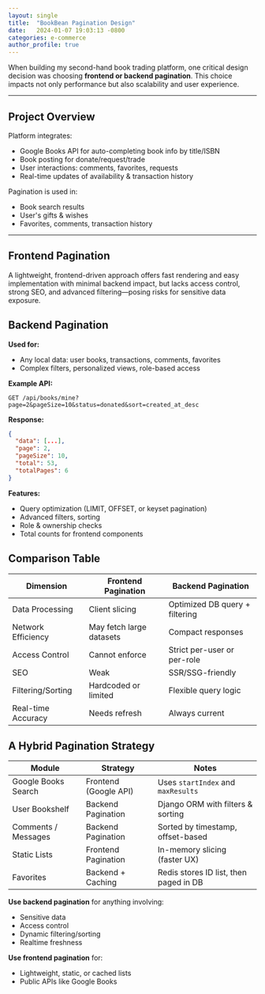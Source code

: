 ```yaml
---
layout: single
title:  "BookBean Pagination Design"
date:   2024-01-07 19:03:13 -0800
categories: e-commerce
author_profile: true
---
```

When building my second-hand book trading platform, one critical design decision was choosing **frontend or backend pagination**. This choice impacts not only performance but also scalability and user experience.

---

##  Project Overview

Platform integrates:

- Google Books API for auto-completing book info by title/ISBN
- Book posting for donate/request/trade
- User interactions: comments, favorites, requests
- Real-time updates of availability & transaction history

Pagination is used in:

- Book search results
- User's gifts & wishes
- Favorites, comments, transaction history

---

## Frontend Pagination

A lightweight, frontend-driven approach offers fast rendering and easy implementation with minimal backend impact, but lacks access control, strong SEO, and advanced filtering—posing risks for sensitive data exposure.

##  Backend Pagination

**Used for:**

- Any local data: user books, transactions, comments, favorites
- Complex filters, personalized views, role-based access

**Example API:**

```
GET /api/books/mine?page=2&pageSize=10&status=donated&sort=created_at_desc
```

**Response:**

```json
{
  "data": [...],
  "page": 2,
  "pageSize": 10,
  "total": 53,
  "totalPages": 6
}
```

**Features:**

- Query optimization (LIMIT, OFFSET, or keyset pagination)
- Advanced filters, sorting
- Role & ownership checks
- Total counts for frontend components

## Comparison Table

| Dimension           | Frontend Pagination      | Backend Pagination                  |
|---------------------|---------------------------|--------------------------------------|
| Data Processing     | Client slicing            | Optimized DB query + filtering       |
| Network Efficiency  | May fetch large datasets  | Compact responses                    |
| Access Control      | Cannot enforce            | Strict per-user or per-role          |
| SEO                 | Weak                      | SSR/SSG-friendly                     |
| Filtering/Sorting   | Hardcoded or limited      | Flexible query logic                 |
| Real-time Accuracy  | Needs refresh             | Always current                       |

## A Hybrid Pagination Strategy

| Module               | Strategy                 | Notes                                               |
|----------------------|--------------------------|-----------------------------------------------------|
| Google Books Search  | Frontend (Google API)    | Uses `startIndex` and `maxResults`                 |
| User Bookshelf       | Backend Pagination       | Django ORM with filters & sorting                  |
| Comments / Messages  | Backend Pagination       | Sorted by timestamp, offset-based                  |
| Static Lists         | Frontend Pagination      | In-memory slicing (faster UX)                      |
| Favorites            | Backend + Caching        | Redis stores ID list, then paged in DB             |



**Use backend pagination** for anything involving:
- Sensitive data
- Access control
- Dynamic filtering/sorting
- Realtime freshness

**Use frontend pagination** for:

- Lightweight, static, or cached lists
- Public APIs like Google Books

